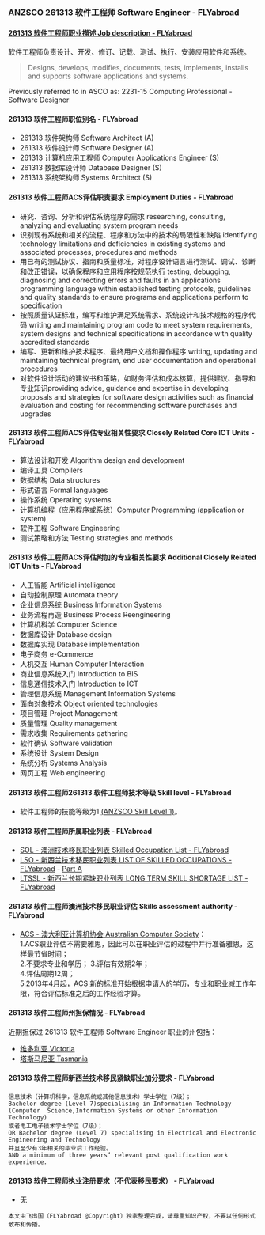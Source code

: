 ### ANZSCO 261313 软件工程师 Software Engineer - FLYabroad ###

####  [261313 软件工程师职业描述 Job description - FLYabroad](http://www.flyabroadvisa.com/anzsco/2613.html#261313)

软件工程师负责设计、开发、修订、记载、测试、执行、安装应用软件和系统。

> Designs, develops, modifies, documents, tests, implements, installs and supports software applications and systems.

Previously referred to in ASCO as:
2231-15 Computing Professional - Software Designer

#### 261313 软件工程师职位别名 - FLYabroad
 
- 261313	 软件架构师 Software Architect (A)
- 261313 软件设计师 Software Designer (A)
- 261313 计算机应用工程师 Computer Applications Engineer (S)
- 261313 数据库设计师 Database Designer (S)
- 261313 系统架构师 Systems Architect (S)

#### 261313 软件工程师ACS评估职责要求 Employment Duties - FLYabroad

- 研究、咨询、分析和评估系统程序的需求 researching, consulting, analyzing and evaluating system program needs 
- 识别现有系统和相关的流程、程序和方法中的技术的局限性和缺陷 identifying technology limitations and deficiencies in existing systems and associated processes, procedures and methods 
- 用已有的测试协议、指南和质量标准，对程序设计语言进行测试、调试、诊断和改正错误，以确保程序和应用程序按规范执行 testing, debugging, diagnosing and correcting errors and faults in an applications programming language within established testing protocols, guidelines and quality standards to ensure programs and applications perform to specification 
- 按照质量认证标准，编写和维护满足系统需求、系统设计和技术规格的程序代码 writing and maintaining program code to meet system requirements, system designs and technical specifications in accordance with quality accredited standards 
- 编写、更新和维护技术程序、最终用户文档和操作程序 writing, updating and maintaining technical program, end user documentation and operational procedures 
- 对软件设计活动的建议书和策略，如财务评估和成本核算，提供建议、指导和专业知识providing advice, guidance and expertise in developing proposals and strategies for software design activities such as financial evaluation and costing for recommending software purchases and upgrades 

#### 261313 软件工程师ACS评估专业相关性要求 Closely Related Core ICT Units - FLYabroad

- 算法设计和开发 Algorithm design and development 
- 编译工具 Compilers 
- 数据结构 Data structures 
- 形式语言 Formal languages 
- 操作系统 Operating systems 
- 计算机编程（应用程序或系统）Computer Programming (application or system) 
- 软件工程 Software Engineering  
- 测试策略和方法 Testing strategies and methods 

#### 261313 软件工程师ACS评估附加的专业相关性要求 Additional Closely Related ICT Units - FLYabroad

- 人工智能 Artificial intelligence 
- 自动控制原理 Automata theory 
- 企业信息系统 Business Information Systems
- 业务流程再造 Business Process Reengineering 
- 计算机科学 Computer Science 
- 数据库设计 Database design 
- 数据库实现 Database implementation 
- 电子商务 e-Commerce 
- 人机交互 Human Computer Interaction 
- 商业信息系统入门 Introduction to BIS 
- 信息通信技术入门 Introduction to ICT 
- 管理信息系统 Management Information Systems 
- 面向对象技术 Object oriented technologies 
- 项目管理 Project Management
- 质量管理 Quality management 
- 需求收集 Requirements gathering 
- 软件确认 Software validation 
- 系统设计 System Design 
- 系统分析 Systems Analysis 
- 网页工程 Web engineering 

#### 261313 软件工程师261313 软件工程师技术等级 Skill level - FLYabroad

- 软件工程师的技能等级为1 [(ANZSCO Skill Level 1)](http://www.flyabroadvisa.com/anzsco/)。

#### 261313 软件工程师所属职业列表 - FLYabroad

- [SOL - 澳洲技术移民职业列表 Skilled Occupation List - FLYabroad](http://www.flyabroadvisa.com/sol/)
- [LSO - 新西兰技术移民职业列表 LIST OF SKILLED OCCUPATIONS - FLYabroad](http://nz.flyabroadvisa.com/lso/) - [Part A](parta)
- [LTSSL - 新西兰长期紧缺职业列表 LONG TERM SKILL SHORTAGE LIST - FLYabroad](http://nz.flyabroadvisa.com/work-residence/ltssl.html)

#### 261313 软件工程师澳洲技术移民职业评估 Skills assessment authority - FLYabroad

- [ACS - 澳大利亚计算机协会 Australian Computer Society](http://www.flyabroadvisa.com/ass/acs.html)：      
1.ACS职业评估不需要雅思，因此可以在职业评估的过程中并行准备雅思，这样最节省时间；     
2.不要求专业和学历；
3.评估有效期2年；    
4.评估周期12周；   
5.2013年4月起，ACS 新的标准开始根据申请人的学历，专业和职业减工作年限，符合评估标准之后的工作经验才算。

#### 261313 软件工程师州担保情况 - FLYabroad

近期担保过 261313 软件工程师 Software Engineer 职业的州包括：

- [维多利亚 Victoria](http://www.flyabroadvisa.com/zdb/vic.html)
- [塔斯马尼亚 Tasmania](http://www.flyabroadvisa.com/zdb/tas.html)

#### 261313 软件工程师新西兰技术移民紧缺职业加分要求 - FLYabroad

    信息技术（计算机科学，信息系统或其他信息技术）学士学位（7级）；
    Bachelor degree (Level 7)specialising in Information Technology (Computer  Science,Information Systems or other Information Technology) 
    或者电工电子技术学士学位（7级）；
    OR Bachelor degree (Level 7) specialising in Electrical and Electronic  Engineering and Technology 
    并且至少有3年相关的毕业后工作经验。
    AND a minimum of three years’ relevant post qualification work experience.

#### 261313 软件工程师执业注册要求（不代表移民要求） - FLYabroad

- 无

`本文由飞出国（FLYabroad @Copyright）独家整理完成，请尊重知识产权，不要以任何形式散布和传播。`